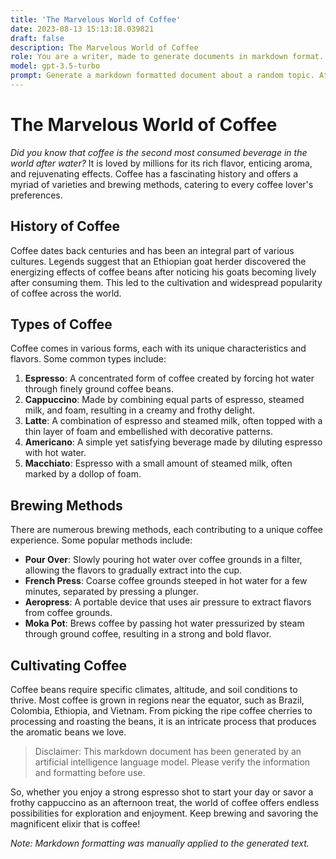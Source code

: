 ```yaml
---
title: 'The Marvelous World of Coffee'
date: 2023-08-13 15:13:18.039821
draft: false
description: The Marvelous World of Coffee
role: You are a writer, made to generate documents in markdown format. It is very important that all of the documents you generate are in valid markdown format.
model: gpt-3.5-turbo
prompt: Generate a markdown formatted document about a random topic. At the bottom, include a disclaimer explaining that the document was generated by you. The first line of the document should be the title. Make sure that the entire document is in proper markdown format, using a mix of various tags to make the document visually appealing.
---
```


# The Marvelous World of Coffee

*Did you know that coffee is the second most consumed beverage in the world after water?* It is loved by millions for its rich flavor, enticing aroma, and rejuvenating effects. Coffee has a fascinating history and offers a myriad of varieties and brewing methods, catering to every coffee lover's preferences.

## History of Coffee

Coffee dates back centuries and has been an integral part of various cultures. Legends suggest that an Ethiopian goat herder discovered the energizing effects of coffee beans after noticing his goats becoming lively after consuming them. This led to the cultivation and widespread popularity of coffee across the world.

## Types of Coffee

Coffee comes in various forms, each with its unique characteristics and flavors. Some common types include:

1. **Espresso**: A concentrated form of coffee created by forcing hot water through finely ground coffee beans.
2. **Cappuccino**: Made by combining equal parts of espresso, steamed milk, and foam, resulting in a creamy and frothy delight.
3. **Latte**: A combination of espresso and steamed milk, often topped with a thin layer of foam and embellished with decorative patterns.
4. **Americano**: A simple yet satisfying beverage made by diluting espresso with hot water.
5. **Macchiato**: Espresso with a small amount of steamed milk, often marked by a dollop of foam.

## Brewing Methods

There are numerous brewing methods, each contributing to a unique coffee experience. Some popular methods include:

- **Pour Over**: Slowly pouring hot water over coffee grounds in a filter, allowing the flavors to gradually extract into the cup.
- **French Press**: Coarse coffee grounds steeped in hot water for a few minutes, separated by pressing a plunger.
- **Aeropress**: A portable device that uses air pressure to extract flavors from coffee grounds.
- **Moka Pot**: Brews coffee by passing hot water pressurized by steam through ground coffee, resulting in a strong and bold flavor.

## Cultivating Coffee

Coffee beans require specific climates, altitude, and soil conditions to thrive. Most coffee is grown in regions near the equator, such as Brazil, Colombia, Ethiopia, and Vietnam. From picking the ripe coffee cherries to processing and roasting the beans, it is an intricate process that produces the aromatic beans we love.

> Disclaimer: This markdown document has been generated by an artificial intelligence language model. Please verify the information and formatting before use.

So, whether you enjoy a strong espresso shot to start your day or savor a frothy cappuccino as an afternoon treat, the world of coffee offers endless possibilities for exploration and enjoyment. Keep brewing and savoring the magnificent elixir that is coffee!

*Note: Markdown formatting was manually applied to the generated text.*